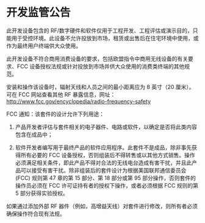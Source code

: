 # 开发监管公告

此开发设备包含的 RF/数字硬件和软件仅用于工程开发、工程评估或演示目的，只能用于受控环境。此设备不允许投放到市场，租赁或出售后在住宅环境中使用，或作为最终用户终端供大众使用。

此开发设备不符合商用消费设备的要求，包括欧盟指令中商用无线设备的有关要求、FCC 设备授权法规或针对投放到市场并供大众使用的消费类终端的其他规范。

安装和操作该设备时，辐射天线和人员之间的最小距离应为 8 英寸（20 厘米）。可在 FCC 网站查看其他 RF 暴露信息，网址： http://www.fcc.gov/encyclopedia/radio-frequency-safety

FCC 通知：该套件的设计允许下列用途：

1. 产品开发者评估与套件相关的电子器件、电路或软件，以确定是否将此类内容包含在成品中；

2. 软件开发者编写用于最终产品的软件应用程序。此套件不是成品，除非事先获得所有必要的 FCC 设备授权，否则组装后不得转售或以其他方式销售。操作必须满足相关条件，即此产品不得对合法的无线电台造成有害干扰，并且此产品可以接受有害干扰。除非组装后的套件设计为根据美国联邦通信委员会 (FCC) 规则第 47 章的第 15 部分、第 18 部分或第 95 部分操作，否则套件的操作员必须在 FCC 许可证持有者的授权下操作，或者必须根据 FCC 规则的第 5 部分获得实验授权。

如果通过添加外部 RF 器件（例如，高增益天线）对套件进行修改，则所有者必须确保操作符合现有法规。